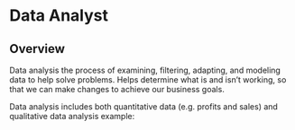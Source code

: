 # Data Analyst
## Overview
Data analysis the process of examining, filtering, adapting, and modeling data to help solve problems. Helps determine what is and isn’t working, so that we can make changes to achieve our business goals. 

Data analysis includes both quantitative data (e.g. profits and sales) and qualitative data analysis example: